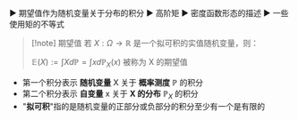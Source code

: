 ▶ 期望值作为随机变量关于分布的积分
▶ 高阶矩
▶ 密度函数形态的描述
▶ 一些使用矩的不等式

>[!note] 期望值
>若 $X:\Omega \to \mathbb{R}$ 是一个拟可积的实值随机变量，则：
>
>$\mathbb{E}(X) := \int X d\mathbb{P} = \int xd\mathbb{P}_X(x)$ 被称为 X 的期望值

- 第一个积分表示 **随机变量** X 关于 **概率测度** $\mathbb{P}$ 的积分
- 第二个积分表示 **自变量** x 关于 **X 的分布** $\mathbb{P}_X$ 的积分
- "**拟可积**"指的是随机变量的正部分或负部分的积分至少有一个是有限的





